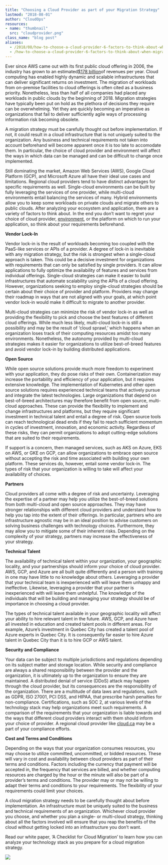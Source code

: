 ```yaml
---
title: "Choosing a Cloud Provider as part of your Migration Strategy"
lastmod: "2018-08-01"
author: "CloudOps"
resources:
- name: "thumbnail"
  src: "cloudprovider.png"
class_name: "blog post"
aliases:
  - /2018/08/how-to-choose-a-cloud-provider-6-factors-to-think-about-when-migrating-to-the-cloud/
  - /how-to-choose-a-cloud-provider-6-factors-to-think-about-when-migrating-to-the-cloud/
---
```


<p>Ever since AWS came out with its first public cloud offering in 2006, the industry has grown to an estimated<a href="https://www.forrester.com/report/Predictions+2018+Cloud+Computing+Accelerates+Enterprise+Transformation+Everywhere/-/E-RES139611">$178 billion</a>of revenues per year. Cloud computing has enabled highly dynamic and scalable infrastructures that can deliver significant returns on investment. The migration of workloads from on-premise facilities to cloud offerings is often cited as a business priority. Nonetheless, less than half of all companies had placed any workloads in public clouds by the beginning of 2018. Migration strategies have typically been put on hold as the plethora of decisions they require can be overwhelming. Yet they are quickly becoming an imperative as organizations that fail to deliver sufficiently agile ways of processing information risk becoming obsolete.</p>

<p>A migration strategy must be carefully thought out before implementation. If not, it could result in a cloud infrastructure that is not uniquely suited to the organization. Any business and technical requirements not taken into account beforehand will become apparent once it is too late to accomodate them. In particular, the choice of cloud provider and environment will affect the ways in which data can be managed and can be difficult to change once implemented.</p>

<p>Still dominating the market, Amazon Web Services (AWS), Google Cloud Platform (GCP), and Microsoft Azure all have their ideal use cases and limitations. Regional cloud providers tend to have distinct advantages for specific requirements as well. Single-cloud environments can be built by fully leveraging the services of one provider, while multi-cloud environments entail balancing the services of many. Hybrid environments allow you to keep some workloads on private clouds and migrate others to public clouds. After analyzing your ecosystem and application, there are a variety of factors to think about. In the end you don’t want to regret your choice of cloud provider, <a href="https://www.stratoscale.com/blog/it-leadership/cloud-clouds-choose-single-multi-cloud-approach/">environment</a>, or the platform on which to run your application, so think about your requirements beforehand.</p>

<p><b>Vendor Lock-In</b></p>

<p>Vendor lock-in is the result of workloads becoming too coupled with the PaaS-like services or APIs of a provider. A degree of lock-in is inevitable with any migration strategy, but the risk is strongest when a single-cloud approach is taken. This could be a decisive investment for organizations with requirements that can only be satisfied by single providers. It can allow applications to fully optimize the availability of features and services from individual offerings. Single-cloud strategies can make it easier to build infrastructures that automate scalability using the APIs of a cloud offering. However, organizations seeking to employ single-cloud strategies should be certain about their choice of provider and platform. Providers may change their roadmap in ways that are not aligned with your goals, at which point vendor lock-in would make it difficult to migrate to another provider.</p>

<p>Multi-cloud strategies can minimize the risk of vendor lock-in as well as providing the flexibility to pick and choose the best features of different cloud offerings. While much less likely, multi-cloud lock-in is still a possibility and may be the result of ‘cloud sprawl,’ which happens when an organization loses track of their computing resources amidst too many environments. Nonetheless, the autonomy provided by multi-cloud strategies makes it easier for organizations to utilize best-of-breed features and avoid vendor lock-in by building distributed applications.</p>

<p><b>Open Source</b></p>

<p>While open source solutions provide much more freedom to experiment with your application, they do pose risks of their own. Containerization may increase the portability and efficiency of your application, but it requires extensive knowledge. The implementation of Kubernetes and other open source solutions requires experienced technical teams that actively pursue and integrate the latest technologies. Large organizations that depend on best-of-breed architectures may therefore benefit from open source, multi-cloud approaches. These can provide the flexibility to implement and change infrastructures and platforms, but they require significant investment in technical talent and entail a degree of risk. Open source tools can reach technological dead ends if they fail to reach sufficient momentum in cycles of investment, innovation, and economic activity. Regardless of these risks, they can permit organizations to adopt cutting-edge solutions that are suited to their requirements.</p>

<p>If support is a concern, then managed services, such as AKS on Azure, EKS on AWS, or GKE on GCP, can allow organizations to embrace open source without accepting the risk and time associated with building your own platform. These services do, however, entail some vendor lock-in. The types of risk that your organization is willing to take will affect your availability of choices.</p>

<p><b>Partners</b></p>

<p>Cloud providers all come with a degree of risk and uncertainty. Leveraging the expertise of a partner may help you utilize the best-of-breed solutions from both multi-cloud and open source approaches. They may have stronger relationships with different cloud providers and understand how to help you tap into the extent of their offerings. In particular, partners who are infrastructure agnostic may be in an ideal position to advise customers on solving business challenges with technology choices. Furthermore, they may allow you to mitigate some of their inherent risks. Depending on the complexity of your strategy, partners may increase the effectiveness of your strategy.</p>

<p><b>Technical Talent</b></p>

<p>The availability of technical talent within your organization, your geographic locality, and your partnerships should inform your choice of cloud provider. AWS, GCP, and Azure are all built quite differently and a person with training in one may have little to no knowledge about others. Leveraging a provider that your technical team is inexperienced with will leave them unhappy and ineffective. Likewise, leveraging a provider that your partner is inexperienced with will leave them unhelpful. The knowledge of the individuals that will be building and managing your strategy should be of importance in choosing a cloud provider.</p>

<p>The types of technical talent available in your geographic locality will affect your ability to hire relevant talent in the future. AWS, GCP, and Azure have all invested in education and created talent pools in different areas. For example, Azure’s investment in Quebec City has created a talent pool of Azure experts in Quebec City. It is consequently far easier to hire Azure talent in Quebec City than it is to hire GCP or AWS talent.</p>

<p><b>Security and Compliance</b></p>

<p>Your data can be subject to multiple jurisdictions and regulations depending on its subject matter and storage location. While security and compliance are always a shared responsibility between the provider and the organization, it is ultimately up to the organization to ensure they are maintained. A distributed denial of service (DDoS) attack may happen through the cloud provider, but its consequences are the responsibility of the organization. There are a multitude of data laws and regulations, such as GDPR, ISO 27001, PCI DSS, and HIPAA, that prescribe harsh penalties for non-compliance. Certifications, such as SOC 2, at various levels of the technology stack may help organizations meet such requirements. A comparison of the requirements that your organization is liable towards and the ways that different cloud providers interact with them should inform your choice of provider. A regional cloud provider like <a href="https://cloud.ca/">cloud.ca</a> may be a part of your compliance efforts.</p>

<p><b>Cost and Terms and Conditions</b></p>

<p>Depending on the ways that your organization consumes resources, you may choose to utilize committed, uncommitted, or bidded resources. These will vary in cost and availability between cloud providers as part of their terms and conditions. Factors including the currency that payment will be accepted in, the frequency that services are billed, and whether computing resources are charged by the hour or the minute will also be part of a provider’s terms and conditions. The provider may or may not be willing to adapt their terms and conditions to your requirements. The flexibility of your requirements could limit your choices.</p>

<p>A cloud migration strategy needs to be carefully thought about before implementation. An infrastructure must be uniquely suited to the business and technical requirements of an organization. Whichever cloud provider you choose, and whether you plan a single- or multi-cloud strategy, thinking about all the factors involved will ensure that you reap the benefits of the cloud without getting locked into an infrastructure you don’t want.</p>

<p>Read our white paper, ‘A Checklist for Cloud Migration’ to learn how you can analyze your technology stack as you prepare for a cloud migration strategy.</p>

<div class="row">
    <div class="col-xl-8 offset-xl-2 col-lg-10 offset-lg-1 col-md-10 offset-md-1 col-sm-12 col-xs-12 cta-image">
    <a href="/resources/white-papers/a-checklist-for-your-cloud-migration-strategy/">
      <img src="/images/blog/cta/light-white-paper.jpeg">
    </a>
    </div>
</div>